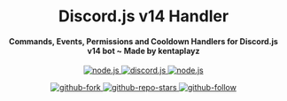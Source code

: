 <h1 align="center">
   Discord.js v14 Handler
</h1>
<h4 align="center">Commands, Events, Permissions and Cooldown Handlers for Discord.js v14 bot ~ Made by kentaplayz</h4>

<p align="center">
<a href="https://nodejs.org/en/download/">
   <img src="https://img.shields.io/badge/node-18.17.x-brightgreen?style=for-the-badge" alt="node.js">
</a>

<a href="https://github.com/discordjs/discord.js/">
   <img src="https://img.shields.io/badge/discord.js-v14-blue?style=for-the-badge" alt="discord.js">
</a>

<a href="https://github.com/KentaOp/Discord.js-v14-Handler/">
   <img src="https://img.shields.io/badge/version-latest-red?style=for-the-badge" alt="node.js">
</a>

</p>

<p align="center">

<a href="https://github.com/KentaOp/Discord.js-v14-Handler">
   <img src="https://img.shields.io/github/forks/KentaOp/Discord.js-v14-Handler?logo=githubactions&logoColor=success&style=social" alt="github-fork">
</a>

<a href="https://github.com/KentaOp/Discord.js-v14-Handler">
   <img src="https://img.shields.io/github/stars/KentaOp/Discord.js-v14-Handler?label=Stars&logo=ReverbNation&&logoColor=yellow&style=social" alt="github-repo-stars">
</a>

<a href="https://github.com/KentaOp">
   <img src="https://img.shields.io/github/followers/KentaOp?label=Follow&logo=github&style=social" alt="github-follow">
</a>
  
</p>
